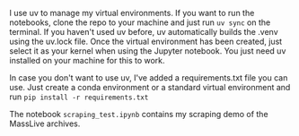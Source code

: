 I use uv to manage my virtual environments. If you want to run the notebooks, clone the repo to your machine and just run `uv sync`  on the terminal. If you haven't used uv before, uv automatically builds the .venv using the uv.lock file. Once the virtual environment has been created, just select it as your kernel when using the Jupyter notebook. You just need uv installed on your machine for this to work. 

In case you don't want to use uv, I've added a requirements.txt file you can use. Just create a conda environment or a standard virtual environment and run `pip install -r requirements.txt`

The notebook `scraping_test.ipynb` contains my scraping demo of the MassLive archives.





